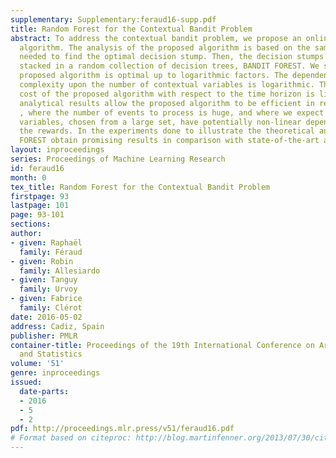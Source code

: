 ```yaml
---
supplementary: Supplementary:feraud16-supp.pdf
title: Random Forest for the Contextual Bandit Problem
abstract: To address the contextual bandit problem, we propose an online random forest
  algorithm. The analysis of the proposed algorithm is based on the sample complexity
  needed to find the optimal decision stump. Then, the decision stumps are recursively
  stacked in a random collection of decision trees, BANDIT FOREST. We show that the
  proposed algorithm is optimal up to logarithmic factors. The dependence of the sample
  complexity upon the number of contextual variables is logarithmic. The computational
  cost of the proposed algorithm with respect to the time horizon is linear. These
  analytical results allow the proposed algorithm to be efficient in real applications
  , where the number of events to process is huge, and where we expect that some contextual
  variables, chosen from a large set, have potentially non-linear dependencies with
  the rewards. In the experiments done to illustrate the theoretical analysis, BANDIT
  FOREST obtain promising results in comparison with state-of-the-art algorithms.
layout: inproceedings
series: Proceedings of Machine Learning Research
id: feraud16
month: 0
tex_title: Random Forest for the Contextual Bandit Problem
firstpage: 93
lastpage: 101
page: 93-101
sections: 
author:
- given: Raphaël
  family: Féraud
- given: Robin
  family: Allesiardo
- given: Tanguy
  family: Urvoy
- given: Fabrice
  family: Clérot
date: 2016-05-02
address: Cadiz, Spain
publisher: PMLR
container-title: Proceedings of the 19th International Conference on Artificial Intelligence
  and Statistics
volume: '51'
genre: inproceedings
issued:
  date-parts:
  - 2016
  - 5
  - 2
pdf: http://proceedings.mlr.press/v51/feraud16.pdf
# Format based on citeproc: http://blog.martinfenner.org/2013/07/30/citeproc-yaml-for-bibliographies/
---
```

